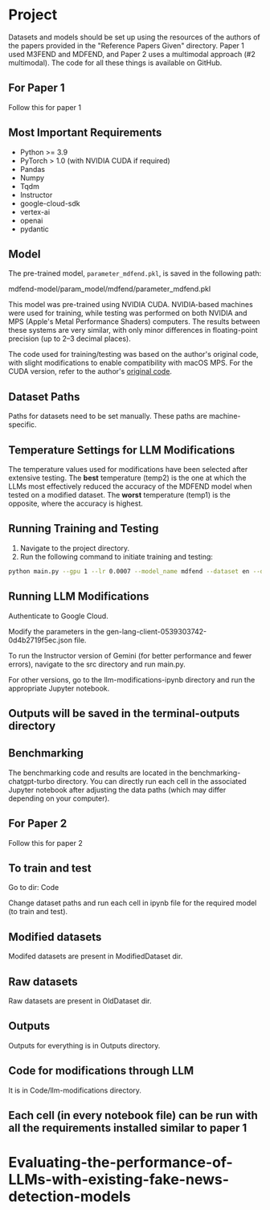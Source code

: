 # Project

Datasets and models should be set up using the resources of the authors of the papers provided in the "Reference Papers Given" directory. Paper 1 used M3FEND and MDFEND, and Paper 2 uses a multimodal approach (#2 multimodal). The code for all these things is available on GitHub.

## For Paper 1

Follow this for paper 1

## Most Important Requirements

- Python >= 3.9
- PyTorch > 1.0 (with NVIDIA CUDA if required)
- Pandas
- Numpy
- Tqdm
- Instructor
- google-cloud-sdk
- vertex-ai
- openai
- pydantic

## Model

The pre-trained model, `parameter_mdfend.pkl`, is saved in the following path:

mdfend-model/param_model/mdfend/parameter_mdfend.pkl

This model was pre-trained using NVIDIA CUDA. NVIDIA-based machines were used for training, while testing was performed on both NVIDIA and MPS (Apple's Metal Performance Shaders) computers. The results between these systems are very similar, with only minor differences in floating-point precision (up to 2–3 decimal places).

The code used for training/testing was based on the author's original code, with slight modifications to enable compatibility with macOS MPS. For the CUDA version, refer to the author's [original code](https://github.com/ICTMCG/M3FEND/blob/main/models/mdfend.py).

## Dataset Paths

Paths for datasets need to be set manually. These paths are machine-specific.

## Temperature Settings for LLM Modifications

The temperature values used for modifications have been selected after extensive testing. The **best** temperature (temp2) is the one at which the LLMs most effectively reduced the accuracy of the MDFEND model when tested on a modified dataset. The **worst** temperature (temp1) is the opposite, where the accuracy is highest.

## Running Training and Testing

1. Navigate to the project directory.
2. Run the following command to initiate training and testing:

```bash
python main.py --gpu 1 --lr 0.0007 --model_name mdfend --dataset en --domain_num 3

```

## Running LLM Modifications

Authenticate to Google Cloud.

Modify the parameters in the gen-lang-client-0539303742-0d4b2719f5ec.json file.

To run the Instructor version of Gemini (for better performance and fewer errors), navigate to the src directory and run main.py.

For other versions, go to the llm-modifications-ipynb directory and run the appropriate Jupyter notebook.

## Outputs will be saved in the terminal-outputs directory

## Benchmarking

The benchmarking code and results are located in the benchmarking-chatgpt-turbo directory. You can directly run each cell in the associated Jupyter notebook after adjusting the data paths (which may differ depending on your computer).

## For Paper 2

Follow this for paper 2

## To train and test

Go to dir: Code

Change dataset paths and run each cell in ipynb file for the required model (to train and test).

## Modified datasets

Modifed datasets are present in ModifiedDataset dir.

## Raw datasets

Raw datasets are present in OldDataset dir.

## Outputs

Outputs for everything is in Outputs directory.

## Code for modifications through LLM

It is in Code/llm-modifications directory.

## Each cell (in every notebook file) can be run with all the requirements installed similar to paper 1

# Evaluating-the-performance-of-LLMs-with-existing-fake-news-detection-models
